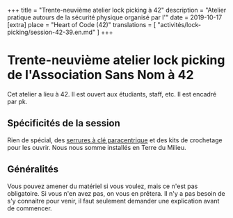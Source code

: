 +++
title = "Trente-neuvième atelier lock picking à 42"
description = "Atelier pratique autours de la sécurité physique organisé par l'"
date = 2019-10-17
[extra]
place = "Heart of Code (42)"
translations = [
    "activités/lock-picking/session-42-39.en.md"
]
+++

# Trente-neuvième atelier lock picking de l'Association Sans Nom à 42

Cet atelier a lieu à 42. Il est ouvert aux étudiants, staff, etc.
Il est encadré par pk.

## Spécificités de la session

Rien de spécial, des [serrures à clé
paracentrique](@/documentation/lock_picking/paracentrique/index.fr.md) et des
kits de crochetage pour les ouvrir.
Nous nous somme installés en Terre du Milieu.

## Généralités

Vous pouvez amener du matériel si vous voulez, mais ce n'est pas obligatoire.
Si vous n'en avez pas, on vous en prêtera.
Il n'y a pas besoin de s'y connaitre pour venir, il faut seulement demander une
explication avant de commencer.
